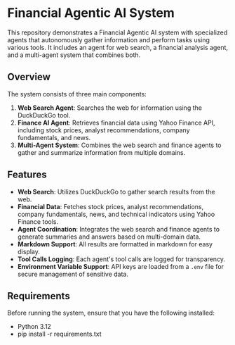 # Financial Agentic AI System

This repository demonstrates a Financial Agentic AI system with specialized agents that autonomously gather information and perform tasks using various tools. It includes an agent for web search, a financial analysis agent, and a multi-agent system that combines both.

## Overview

The system consists of three main components:

1. **Web Search Agent**: Searches the web for information using the DuckDuckGo tool.
2. **Finance AI Agent**: Retrieves financial data using Yahoo Finance API, including stock prices, analyst recommendations, company fundamentals, and news.
3. **Multi-Agent System**: Combines the web search and finance agents to gather and summarize information from multiple domains.

## Features

- **Web Search**: Utilizes DuckDuckGo to gather search results from the web.
- **Financial Data**: Fetches stock prices, analyst recommendations, company fundamentals, news, and technical indicators using Yahoo Finance tools.
- **Agent Coordination**: Integrates the web search and finance agents to generate summaries and answers based on multi-domain data.
- **Markdown Support**: All results are formatted in markdown for easy display.
- **Tool Calls Logging**: Each agent's tool calls are logged for transparency.
- **Environment Variable Support**: API keys are loaded from a `.env` file for secure management of sensitive data.

## Requirements

Before running the system, ensure that you have the following installed:

- Python 3.12
- pip install -r requirements.txt 
